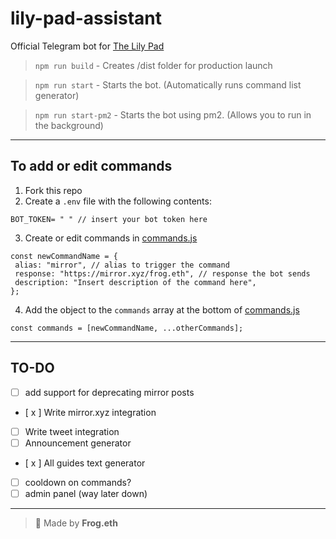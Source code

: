 # lily-pad-assistant

Official Telegram bot for [The Lily Pad](https://t.me/lilypadcrypto)

> `npm run build` - Creates /dist folder for production launch

> `npm run start` - Starts the bot. (Automatically runs command list generator)

> `npm run start-pm2` - Starts the bot using pm2. (Allows you to run in the background)

---

## To add or edit commands

1. Fork this repo
2. Create a `.env` file with the following contents:

```
BOT_TOKEN= " " // insert your bot token here
```

3. Create or edit commands in [commands.js](/src/bot/commands/commands.js)

```
const newCommandName = {
 alias: "mirror", // alias to trigger the command
 response: "https://mirror.xyz/frog.eth", // response the bot sends
 description: "Insert description of the command here",
};
```

4. Add the object to the `commands` array at the bottom of [commands.js](/bot/commands/commands.js)

```
const commands = [newCommandName, ...otherCommands];
```

---

## TO-DO

- [ ] add support for deprecating mirror posts
- [ x ] Write mirror.xyz integration
- [ ] Write tweet integration
- [ ] Announcement generator
- [ x ] All guides text generator
- [ ] cooldown on commands?
- [ ] admin panel (way later down)

---

> 🐸 Made by **Frog.eth**
